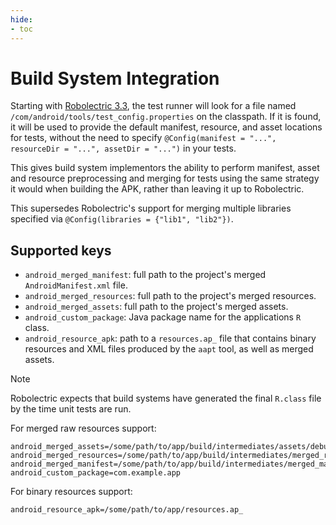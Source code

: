 ```yaml
---
hide:
- toc
---
```


# Build System Integration

Starting with [Robolectric 3.3][robolectric-3.3-release], the test runner will look for a file named
`/com/android/tools/test_config.properties` on the classpath. If it is found, it will be used to
provide the default manifest, resource, and asset locations for tests, without the need to specify
`@Config(manifest = "...", resourceDir = "...", assetDir = "...")` in your tests.

This gives build system implementors the ability to perform manifest, asset and resource preprocessing and merging for tests using the same strategy it would when building the APK, rather than leaving it up to Robolectric.

This supersedes Robolectric's support for merging multiple libraries specified via `@Config(libraries = {"lib1", "lib2"})`.

## Supported keys

* `android_merged_manifest`: full path to the project's merged `AndroidManifest.xml` file.
* `android_merged_resources`: full path to the project's merged resources.
* `android_merged_assets`: full path to the project's merged assets.
* `android_custom_package`: Java package name for the applications `R` class.
* `android_resource_apk`: path to a `resources.ap_` file that contains binary resources and XML files produced by the `aapt` tool, as well as merged assets.

> [!NOTE]
> Robolectric expects that build systems have generated the final `R.class` file by the time unit tests are run.

For merged raw resources support:

```properties
android_merged_assets=/some/path/to/app/build/intermediates/assets/debug
android_merged_resources=/some/path/to/app/build/intermediates/merged_res/debug
android_merged_manifest=/some/path/to/app/build/intermediates/merged_manifests/debug/processDebugManifest/AndroidManifest.xml
android_custom_package=com.example.app
```

For binary resources support:

```properties
android_resource_apk=/some/path/to/app/resources.ap_
```

[robolectric-3.3-release]: https://github.com/robolectric/robolectric/releases/tag/robolectric-3.3
